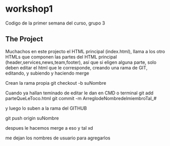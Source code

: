 # workshop1
Codigo de la primer semana del curso, grupo 3

## The Project
Muchachos en este projecto el HTML principal (index.html), llama a los otro HTMLs que componen las partes del HTML principal (header,services,news,team,footer), así que si eligen alguna parte, solo deben editar el html que le corresponde, creando una rama de GIT, editando, y subiendo y haciendo merge

Crean la rama propia 
git checkout -b suNombre

Cuando ya hallan teminado de editar le dan  en CMD o terminal
git add parteQueLeToco.html
git commit -m ArreglodeNombredelmiembroTal_#

y luego lo suben a la rama del GITHUB

git push origin suNombre

despues le hacemos merge a eso y tal xd

me dejan los nombres de usuario para agregarlos 